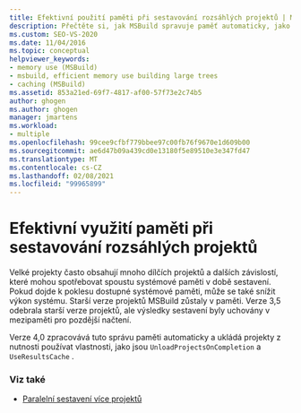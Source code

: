 ```yaml
---
title: Efektivní použití paměti při sestavování rozsáhlých projektů | Microsoft Docs
description: Přečtěte si, jak MSBuild spravuje paměť automaticky, jako je uvolnění starších verzí a načítání mezipamětí při sestavování rozsáhlých projektů.
ms.custom: SEO-VS-2020
ms.date: 11/04/2016
ms.topic: conceptual
helpviewer_keywords:
- memory use (MSBuild)
- msbuild, efficient memory use building large trees
- caching (MSBuild)
ms.assetid: 853a21ed-69f7-4817-af00-57f73e2c74b5
author: ghogen
ms.author: ghogen
manager: jmartens
ms.workload:
- multiple
ms.openlocfilehash: 99cee9cfbf779bbee97c00fb76f9670e1d609b00
ms.sourcegitcommit: ae6d47b09a439cd0e13180f5e89510e3e347fd47
ms.translationtype: MT
ms.contentlocale: cs-CZ
ms.lasthandoff: 02/08/2021
ms.locfileid: "99965899"
---
```

# <a name="use-memory-efficiently-when-you-build-large-projects"></a>Efektivní využití paměti při sestavování rozsáhlých projektů

Velké projekty často obsahují mnoho dílčích projektů a dalších závislostí, které mohou spotřebovat spoustu systémové paměti v době sestavení. Pokud dojde k poklesu dostupné systémové paměti, může se také snížit výkon systému. Starší verze projektů MSBuild zůstaly v paměti. Verze 3,5 odebrala starší verze projektů, ale výsledky sestavení byly uchovány v mezipaměti pro pozdější načtení.

 Verze 4,0 zpracovává tuto správu paměti automaticky a ukládá projekty z nutnosti používat vlastnosti, jako jsou  `UnloadProjectsOnCompletion` a `UseResultsCache` .

### <a name="see-also"></a>Viz také

- [Paralelní sestavení více projektů](../msbuild/building-multiple-projects-in-parallel-with-msbuild.md)
